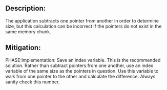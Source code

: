 ## Description:

The application subtracts one pointer from another in order to determine size, but this calculation can be incorrect if the pointers do not exist in the same memory chunk.



## Mitigation:


PHASE:Implementation:
Save an index variable. This is the recommended solution. Rather than subtract pointers from one another, use an index variable of the same size as the pointers in question. Use this variable to walk from one pointer to the other and calculate the difference. Always sanity check this number.

